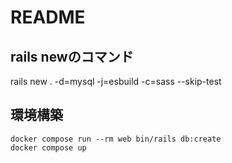 # README

## rails newのコマンド
rails new . -d=mysql -j=esbuild -c=sass --skip-test

## 環境構築

```
docker compose run --rm web bin/rails db:create
docker compose up
```
